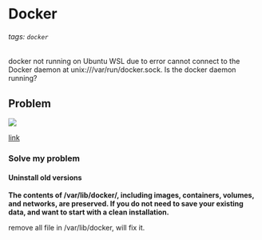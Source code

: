 # Docker 

###### tags: `docker`

docker not running on Ubuntu WSL due to error cannot connect to the Docker daemon at unix:///var/run/docker.sock. Is the docker daemon running?
## Problem
![](https://i.imgur.com/HWuQeyG.png)

[link](https://docs.docker.com/engine/install/ubuntu/)
### Solve my problem
#### Uninstall old versions
**The contents of /var/lib/docker/, including images, containers, volumes, and networks, are preserved. If you do not need to save your existing data, and want to start with a clean installation.**

remove all file in /var/lib/docker, will fix it.
